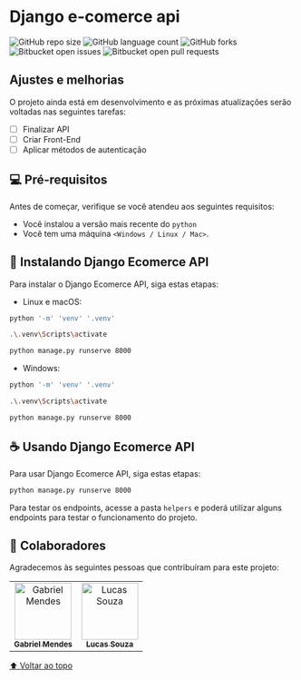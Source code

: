 # Django e-comerce api

![GitHub repo size](https://https://img.shields.io/github/repo-size/deverebor/ecomerce-api?style=for-the-badge) 
![GitHub language count](https://img.shields.io/github/languages/count/deverebor/ecomerce-api?style=for-the-badge)
![GitHub forks](https://img.shields.io/github/forks/deverebor/ecomerce-api?style=for-the-badge)
![Bitbucket open issues](https://img.shields.io/bitbucket/issues/deverebor/ecomerce-api?style=for-the-badge)
![Bitbucket open pull requests](https://img.shields.io/bitbucket/pr-raw/deverebor/ecomerce-api?style=for-the-badge)

## Ajustes e melhorias

O projeto ainda está em desenvolvimento e as próximas atualizações serão voltadas nas seguintes tarefas:

- [ ] Finalizar API
- [ ] Criar Front-End
- [ ] Aplicar métodos de autenticação

## 💻 Pré-requisitos

Antes de começar, verifique se você atendeu aos seguintes requisitos:
<!---Estes são apenas requisitos de exemplo. Adicionar, duplicar ou remover conforme necessário--->
* Você instalou a versão mais recente do `python`
* Você tem uma máquina `<Windows / Linux / Mac>`.

## 🚀 Instalando Django Ecomerce API

Para instalar o Django Ecomerce API, siga estas etapas:

- Linux e macOS:

```zsh
python '-m' 'venv' '.venv'
```

```zsh
.\.venv\Scripts\activate
```

```zsh
python manage.py runserve 8000
```

- Windows:

```zsh
python '-m' 'venv' '.venv'
```

```zsh
.\.venv\Scripts\activate
```

```zsh
python manage.py runserve 8000
```

## ☕ Usando Django Ecomerce API

Para usar Django Ecomerce API, siga estas etapas:

```zsh
python manage.py runserve 8000
```

Para testar os endpoints, acesse a pasta `helpers` e poderá utilizar alguns endpoints para testar o funcionamento do projeto.

## 🤝 Colaboradores

Agradecemos às seguintes pessoas que contribuíram para este projeto:

<table>
  <tr>
    <td align="center">
      <a href="#">
        <img src="https://avatars.githubusercontent.com/Gabriel-developer-01" width="100px;" alt="Gabriel Mendes"/><br>
        <sub>
          <b>Gabriel Mendes</b>
        </sub>
      </a>
    </td>
    <td align="center">
      <a href="#">
        <img src="https://avatars.githubusercontent.com/deverebor" width="100px;" alt="Lucas Souza"/><br>
        <sub>
          <b>Lucas Souza</b>
        </sub>
      </a>
    </td>
  </tr>
</table>

[⬆ Voltar ao topo](#nome-do-projeto)
